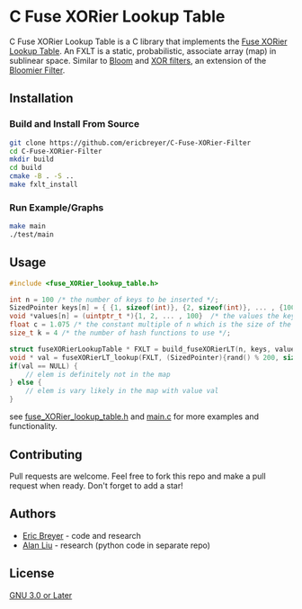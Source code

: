 # C Fuse XORier Lookup Table

C Fuse XORier Lookup Table is a C library that implements the [Fuse XORier Lookup Table](https://www.overleaf.com/read/fjsbpjmdxhsy#0b85a3). 
An FXLT is a static, probabilistic, associate array (map) in sublinear space. Similar to [Bloom](https://en.wikipedia.org/wiki/Bloom_filter) and [XOR filters](https://arxiv.org/pdf/1912.08258.pdf), an extension of the [Bloomier Filter](https://www.cs.princeton.edu/~chazelle/pubs/soda-rev04.pdf).

## Installation

### Build and Install From Source

```bash
git clone https://github.com/ericbreyer/C-Fuse-XORier-Filter
cd C-Fuse-XORier-Filter
mkdir build
cd build
cmake -B . -S ..
make fxlt_install
```

### Run Example/Graphs
```bash
make main
./test/main
```

## Usage

```c
#include <fuse_XORier_lookup_table.h>

int n = 100 /* the number of keys to be inserted */;
SizedPointer keys[n] = { {1, sizeof(int)}, {2, sizeof(int)}, ... , {100, sizeof(int)}} /* the keys */;
void *values[n] = (uintptr_t *){1, 2, ... , 100}  /* the values the keys map to */;
float c = 1.075 /* the constant multiple of n which is the size of the filter */;
size_t k = 4 /* the number of hash functions to use */;

struct fuseXORierLookupTable * FXLT = build_fuseXORierLT(n, keys, values, c, k, 0);
void * val = fuseXORierLT_lookup(FXLT, (SizedPointer){rand() % 200, sizeof(int)});
if(val == NULL) {
    // elem is definitely not in the map
} else {
    // elem is vary likely in the map with value val
}
```

see [fuse_XORier_lookup_table.h](https://github.com/ericbreyer/C-Fuse-XORier-Filter/blob/main/src/fused_XORier_lookup_table.h) and [main.c](https://github.com/ericbreyer/C-Fuse-XORier-Filter/blob/main/test/main.c) for more examples and functionality.

## Contributing

Pull requests are welcome. Feel free to fork this repo and make a pull request when ready. Don't forget to add a star!

## Authors

- [Eric Breyer](https://github.com/ericbreyer) - code and research
- [Alan Liu](https://github.com/alanyliu) - research (python code in separate repo)

## License

[GNU 3.0 or Later](https://www.gnu.org/licenses/gpl-3.0.html#license-text)